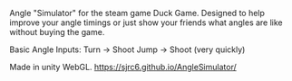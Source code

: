 Angle "Simulator" for the steam game Duck Game.
Designed to help improve your angle timings or just show your friends what angles are like without buying the game.

Basic Angle Inputs:
Turn -> Shoot
Jump -> Shoot
(very quickly)

Made in unity WebGL.
https://sjrc6.github.io/AngleSimulator/
